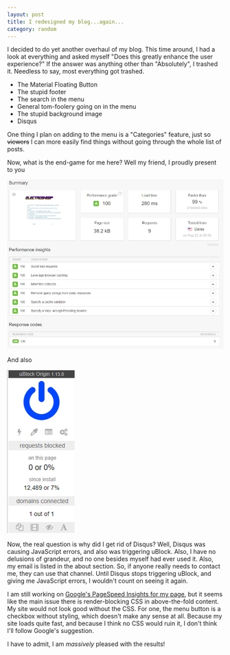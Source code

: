 ```yaml
---
layout: post
title: I redesigned my blog...again...
category: random
---
```


I decided to do yet another overhaul of my blog. This time around, I had a look
at everything and asked myself "Does this greatly enhance the user experience?"
If the answer was anything other than "Absolutely", I trashed it. Needless to
say, most everything got trashed.

* The Material Floating Button
* The stupid footer
* The search in the menu
* General tom-foolery going on in the menu
* The stupid background image
* Disqus

One thing I plan on adding to the menu is a "Categories" feature, just so
~~viewers~~ I can more easily find things without going through the whole list
of posts.

Now, what is the end-game for me here? Well my friend, I proudly present to you

![](/public/redesign/pingdom.webp)

And also

![](/public/redesign/ublock.png)

Now, the real question is why did I get rid of Disqus? Well, Disqus was causing
JavaScript errors, and also was triggering uBlock. Also, I have no delusions of
grandeur, and no one besides myself had ever used it. Also, my email is listed
in the about section. So, if anyone really needs to contact me, they can use
that channel. Until Disqus stops triggering uBlock, and giving me JavaScript
errors, I wouldn't count on seeing it again.

I am still working on [Google's PageSpeed Insights for my page](https://developers.google.com/speed/pagespeed/insights/?url=https%3A%2F%2Felectr0sheep.com),
but it seems like the main issue there is render-blocking CSS in above-the-fold
content. My site would not look good without the CSS. For one, the menu button
is a checkbox without styling, which doesn't make any sense at all. Because my
site loads quite fast, and because I think no CSS would ruin it, I don't think
I'll follow Google's suggestion.

I have to admit, I am *massively* pleased with the results!
